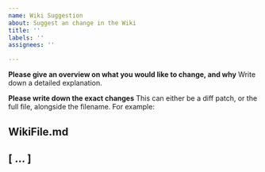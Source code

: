 ```yaml
---
name: Wiki Suggestion
about: Suggest an change in the Wiki
title: ''
labels: ''
assignees: ''

---
```


**Please give an overview on what you would like to change, and why**
Write down a detailed explanation.

**Please write down the exact changes**
This can either be a diff patch, or the full file, alongside the filename. For example:

WikiFile.md
---
[ ... ]
---
